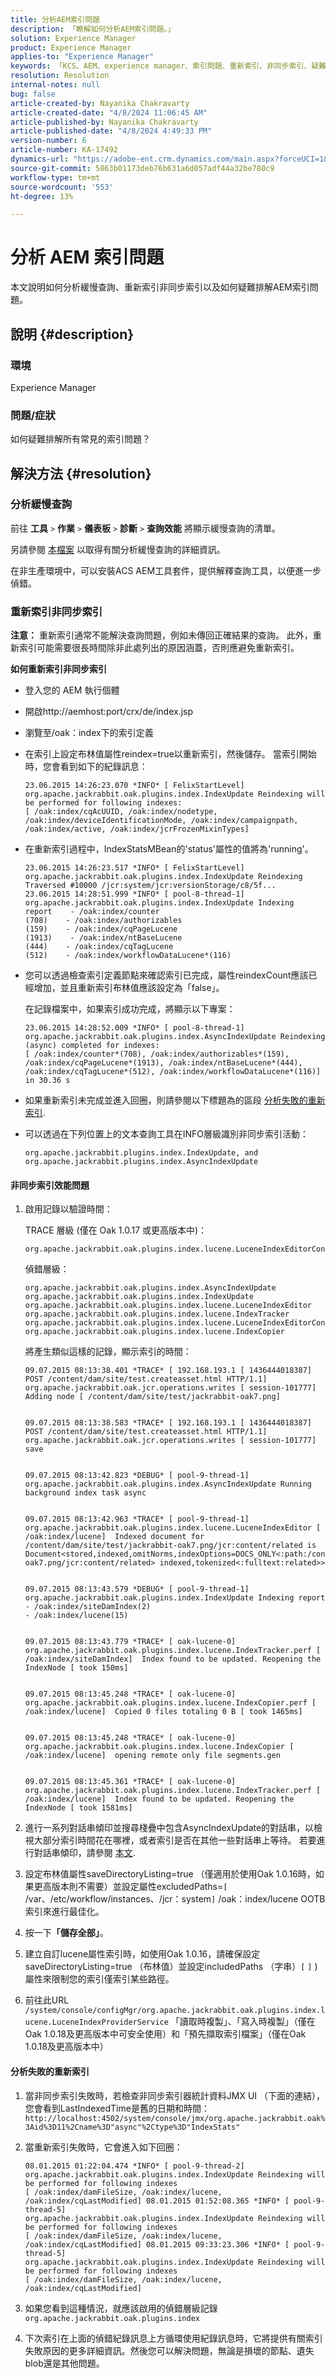 ```yaml
---
title: 分析AEM索引問題
description: 「瞭解如何分析AEM索引問題。」
solution: Experience Manager
product: Experience Manager
applies-to: "Experience Manager"
keywords: 「KCS、AEM、experience manager、索引問題、重新索引、非同步索引、疑難排解」
resolution: Resolution
internal-notes: null
bug: false
article-created-by: Nayanika Chakravarty
article-created-date: "4/8/2024 11:06:45 AM"
article-published-by: Nayanika Chakravarty
article-published-date: "4/8/2024 4:49:33 PM"
version-number: 6
article-number: KA-17492
dynamics-url: "https://adobe-ent.crm.dynamics.com/main.aspx?forceUCI=1&pagetype=entityrecord&etn=knowledgearticle&id=376f3314-98f5-ee11-a1fe-6045bd006295"
source-git-commit: 5863b01173deb76b631a6d057adf44a32be780c9
workflow-type: tm+mt
source-wordcount: '553'
ht-degree: 13%

---
```


# 分析 AEM 索引問題


本文說明如何分析緩慢查詢、重新索引非同步索引以及如何疑難排解AEM索引問題。

## 說明 {#description}


### 環境

Experience Manager

### 問題/症狀

如何疑難排解所有常見的索引問題？


## 解決方法 {#resolution}


### 分析緩慢查詢

前往 <b>工具</b> `>`  <b>作業</b> `>`  <b>儀表板</b> `>`  <b>診斷</b> `>`  <b>查詢效能</b> 將顯示緩慢查詢的清單。

另請參閱 [本檔案](https://docs.adobe.com/docs/en/aem/6-2/deploy/platform/queries-and-indexing.html#Troubleshooting%20indexing%20issues) 以取得有關分析緩慢查詢的詳細資訊。

在非生產環境中，可以安裝ACS AEM工具套件，提供解釋查詢工具，以便進一步偵錯。

### 重新索引非同步索引

<b>注意：</b> 重新索引通常不能解決查詢問題，例如未傳回正確結果的查詢。 此外，重新索引可能需要很長時間除非此處列出的原因涵蓋，否則應避免重新索引。

<b>如何重新索引非同步索引</b>

- 登入您的 AEM 執行個體
- 開啟http://aemhost:port/crx/de/index.jsp
- 瀏覽至/oak：index下的索引定義
- 在索引上設定布林值屬性reindex=true以重新索引，然後儲存。 當索引開始時，您會看到如下的紀錄訊息：


  ```
  23.06.2015 14:26:23.070 *INFO* [ FelixStartLevel] 
  org.apache.jackrabbit.oak.plugins.index.IndexUpdate Reindexing will be performed for following indexes: 
  [ /oak:index/cqAcUUID, /oak:index/nodetype, /oak:index/deviceIdentificationMode, /oak:index/campaignpath, /oak:index/active, /oak:index/jcrFrozenMixinTypes]
  ```


- 在重新索引過程中，IndexStatsMBean的&#39;status&#39;屬性的值將為&#39;running&#39;。


  ```
  23.06.2015 14:26:23.517 *INFO* [ FelixStartLevel] 
  org.apache.jackrabbit.oak.plugins.index.IndexUpdate Reindexing Traversed #10000 /jcr:system/jcr:versionStorage/c8/5f...
  23.06.2015 14:28:51.999 *INFO* [ pool-8-thread-1]  org.apache.jackrabbit.oak.plugins.index.IndexUpdate Indexing
  report    - /oak:index/counter
  (708)    - /oak:index/authorizables
  (159)    - /oak:index/cqPageLucene
  (1913)    - /oak:index/ntBaseLucene
  (444)    - /oak:index/cqTagLucene
  (512)    - /oak:index/workflowDataLucene*(116)
  ```


- 您可以透過檢查索引定義節點來確認索引已完成，屬性reindexCount應該已經增加，並且重新索引布林值應該設定為「false」。


  在記錄檔案中，如果索引成功完成，將顯示以下專案：


  ```
  23.06.2015 14:28:52.009 *INFO* [ pool-8-thread-1] 
  org.apache.jackrabbit.oak.plugins.index.AsyncIndexUpdate Reindexing (async) completed for indexes: 
  [ /oak:index/counter*(708), /oak:index/authorizables*(159),
  /oak:index/cqPageLucene*(1913), /oak:index/ntBaseLucene*(444),
  /oak:index/cqTagLucene*(512), /oak:index/workflowDataLucene*(116)] 
  in 30.36 s
  ```


- 如果重新索引未完成並進入回圈，則請參閱以下標題為的區段 [分析失敗的重新索引](https://helpx.adobe.com/tw/experience-manager/kb/Analyzing-AEM-Indexing-Issues.html#Analyzing_Failed_Reindexing).
- 可以透過在下列位置上的文本查詢工具在INFO層級識別非同步索引活動：


  ```
  org.apache.jackrabbit.plugins.index.IndexUpdate, and
  org.apache.jackrabbit.plugins.index.AsyncIndexUpdate
  ```


#### 非同步索引效能問題

1. 啟用記錄以驗證時間：


   TRACE 層級 (僅在 Oak 1.0.17 或更高版本中)：


   ```
   org.apache.jackrabbit.oak.plugins.index.lucene.LuceneIndexEditorContext.perf
   ```



   偵錯層級：


   ```
   org.apache.jackrabbit.oak.plugins.index.AsyncIndexUpdate
   org.apache.jackrabbit.oak.plugins.index.IndexUpdate
   org.apache.jackrabbit.oak.plugins.index.lucene.LuceneIndexEditor
   org.apache.jackrabbit.oak.plugins.index.lucene.IndexTracker
   org.apache.jackrabbit.oak.plugins.index.lucene.LuceneIndexEditorContext
   org.apache.jackrabbit.oak.plugins.index.lucene.IndexCopier
   ```



   將產生類似這樣的記錄，顯示索引的時間：


   ```
   09.07.2015 08:13:38.401 *TRACE* [ 192.168.193.1 [ 1436444018387]  POST /content/dam/site/test.createasset.html HTTP/1.1]  org.apache.jackrabbit.oak.jcr.operations.writes [ session-101777]  Adding node [ /content/dam/site/test/jackrabbit-oak7.png] 
   
   
   09.07.2015 08:13:38.583 *TRACE* [ 192.168.193.1 [ 1436444018387]  POST /content/dam/site/test.createasset.html HTTP/1.1]  org.apache.jackrabbit.oak.jcr.operations.writes [ session-101777]  save
   
   
   09.07.2015 08:13:42.823 *DEBUG* [ pool-9-thread-1]  org.apache.jackrabbit.oak.plugins.index.AsyncIndexUpdate Running background index task async
   
   
   09.07.2015 08:13:42.963 *TRACE* [ pool-9-thread-1]  org.apache.jackrabbit.oak.plugins.index.lucene.LuceneIndexEditor [ /oak:index/lucene]  Indexed document for /content/dam/site/test/jackrabbit-oak7.png/jcr:content/related is Document<stored,indexed,omitNorms,indexOptions=DOCS_ONLY<:path:/content/dam/site/test/jackrabbit-oak7.png/jcr:content/related> indexed,tokenized<:fulltext:related>>
   
   
   09.07.2015 08:13:43.579 *DEBUG* [ pool-9-thread-1]  org.apache.jackrabbit.oak.plugins.index.IndexUpdate Indexing report
   - /oak:index/siteDamIndex(2)
   - /oak:index/lucene(15)
   
   
   09.07.2015 08:13:43.779 *TRACE* [ oak-lucene-0]  org.apache.jackrabbit.oak.plugins.index.lucene.IndexTracker.perf [ /oak:index/siteDamIndex]  Index found to be updated. Reopening the IndexNode [ took 150ms] 
   
   
   09.07.2015 08:13:45.248 *TRACE* [ oak-lucene-0]  org.apache.jackrabbit.oak.plugins.index.lucene.IndexCopier.perf [ /oak:index/lucene]  Copied 0 files totaling 0 B [ took 1465ms] 
   
   
   09.07.2015 08:13:45.248 *TRACE* [ oak-lucene-0]  org.apache.jackrabbit.oak.plugins.index.lucene.IndexCopier [ /oak:index/lucene]  opening remote only file segments.gen
   
   
   09.07.2015 08:13:45.361 *TRACE* [ oak-lucene-0]  org.apache.jackrabbit.oak.plugins.index.lucene.IndexTracker.perf [ /oak:index/lucene]  Index found to be updated. Reopening the IndexNode [ took 1581ms]
   ```


2. 進行一系列對話串傾印並搜尋棧疊中包含AsyncIndexUpdate的對話串，以檢視大部分索引時間花在哪裡，或者索引是否在其他一些對話串上等待。 若要進行對話串傾印，請參閱 [本文](https://experienceleague.adobe.com/docs/experience-cloud-kcs/kbarticles/KA-17452.html).
3. 設定布林值屬性saveDirectoryListing=true （僅適用於使用Oak 1.0.16時，如果更高版本則不需要）並設定屬性excludedPaths=`[` /var、/etc/workflow/instances、/jcr：system`]`  /oak：index/lucene OOTB索引來進行最佳化。
4. 按一下<b>「儲存全部」</b>。
5. 建立自訂lucene屬性索引時，如使用Oak 1.0.16，請確保設定saveDirectoryListing=true （布林值）並設定includedPaths （字串）`[` `]` )屬性來限制您的索引僅索引某些路徑。
6. 前往此URL `/system/console/configMgr/org.apache.jackrabbit.oak.plugins.index.lucene.LuceneIndexProviderService` 「讀取時複製」、「寫入時複製」（僅在Oak 1.0.18及更高版本中可安全使用）和「預先擷取索引檔案」（僅在Oak 1.0.18及更高版本中）


#### 分析失敗的重新索引

1. 當非同步索引失敗時，若檢查非同步索引器統計資料JMX UI （下面的連結），您會看到LastIndexedTime是舊的日期和時間： `http://localhost:4502/system/console/jmx/org.apache.jackrabbit.oak%3Aid%3D11%2Cname%3D"async"%2Ctype%3D"IndexStats"`
2. 當重新索引失敗時，它會進入如下回圈：


   ```
   08.01.2015 01:22:04.474 *INFO* [ pool-9-thread-2]  
   org.apache.jackrabbit.oak.plugins.index.IndexUpdate Reindexing will be performed for following indexes 
   [ /oak:index/damFileSize, /oak:index/lucene, /oak:index/cqLastModified] 08.01.2015 01:52:08.365 *INFO* [ pool-9-thread-5]  
   org.apache.jackrabbit.oak.plugins.index.IndexUpdate Reindexing will be performed for following indexes 
   [ /oak:index/damFileSize, /oak:index/lucene, /oak:index/cqLastModified] 08.01.2015 09:33:23.306 *INFO* [ pool-9-thread-5]  
   org.apache.jackrabbit.oak.plugins.index.IndexUpdate Reindexing will be performed for following indexes 
   [ /oak:index/damFileSize, /oak:index/lucene, /oak:index/cqLastModified]
   ```


3. 如果您看到這種情況，就應該啟用的偵錯層級記錄 `org.apache.jackrabbit.oak.plugins.index`
4. 下次索引在上面的偵錯紀錄訊息上方循環使用紀錄訊息時，它將提供有關索引失敗原因的更多詳細資訊。然後您可以解決問題，無論是損壞的節點、遺失blob還是其他問題。

